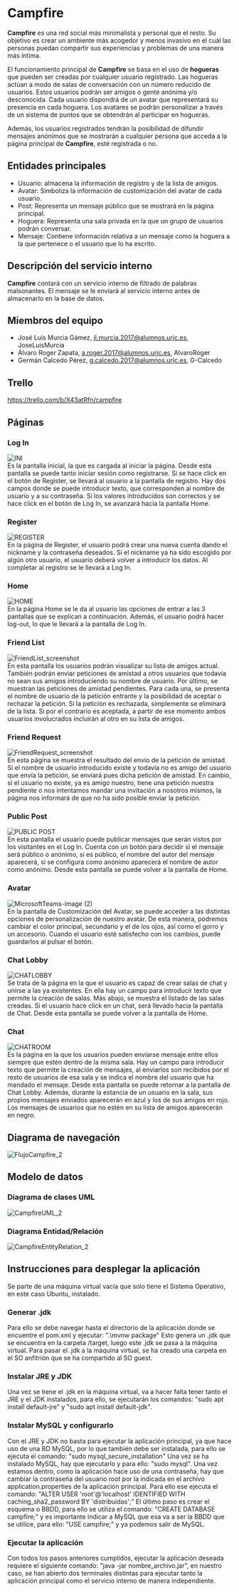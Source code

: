# Campfire

**Campfire** es una red social más minimalista y personal que el resto. Su objetivo es crear un ambiente más acogedor y menos invasivo en el cuál las personas puedan compartir sus experiencias y problemas de una manera más íntima.

El funcionamiento principal de **Campfire** se basa en el uso de **hogueras** que pueden ser creadas por cualquier usuario registrado. Las hogueras actúan a modo de salas de conversación con un número reducido de usuarios. Estos usuarios podrán ser amigos o gente anónima y/o desconocida. Cada usuario dispondrá de un avatar que representará su presencia en cada hoguera. Los avatares se podrán personalizar a través de un sistema de puntos que se obtendrán al participar en hogueras.

Además, los usuarios registrados tendrán la posibilidad de difundir mensajes anónimos que se mostrarán a cualquier persona que acceda a la página principal de **Campfire**, esté registrada o no.

## Entidades principales
- Usuario: almacena la información de registro y de la lista de amigos.
- Avatar: Simboliza la información de customización del avatar de cada usuario.
- Post: Representa un mensaje público que se mostrará en la página principal.
- Hoguera: Representa una sala privada en la que un grupo de usuarios podrán conversar.
- Mensaje: Contiene información relativa a un mensaje como la hoguera a la que pertenece o el usuario que lo ha escrito.

## Descripción del servicio interno
**Campfire** contará con un servicio interno de filtrado de palabras malsonantes. El mensaje se le enviará al servicio interno antes de almacenarlo en la base de datos.

## Miembros del equipo
- José Luis Murcia Gámez, jl.murcia.2017@alumnos.urjc.es, JoseLuisMurcia
- Álvaro Roger Zapata, a.roger.2017@alumnos.urjc.es, AlvaroRoger
- Germán Calcedo Pérez, g.calcedo.2017@alumnos.urjc.es, G-Calcedo

## Trello
https://trello.com/b/X43atRfn/campfire

## Páginas

### Log In
![INI](https://user-images.githubusercontent.com/38223068/110367837-7b537600-8048-11eb-9ce4-99f4d85c46da.PNG)
<br/>
Es la pantalla inicial, la que es cargada al iniciar la página. Desde esta pantalla se puede tanto iniciar sesión como registrarse. Si se hace click en el botón de Register, se llevará al usuario a la pantalla de registro. Hay dos campos donde se puede introducir texto, que corresponden al nombre de usuario y a su contraseña. Si los valores introducidos son correctos y se hace click en el botón de Log In, se avanzará hacia la pantalla Home.

### Register
![REGISTER](https://user-images.githubusercontent.com/38223068/110367869-86a6a180-8048-11eb-9e3a-0cd4c3ce646e.PNG)
<br/>
En la página de Register, el usuario podrá crear una nueva cuenta dando el nickname y la contraseña deseados. Si el nickname ya ha sido escogido por algún otro usuario, el usuario deberá volver a introducir los datos. Al completar al registro se le llevará a Log In.

### Home
![HOME](https://user-images.githubusercontent.com/38223068/110367970-ae960500-8048-11eb-9dbf-b6a100a08f39.PNG)
<br/>
En la página Home se le da al usuario las opciones de entrar a las 3 pantallas que se explican a continuación. Además, el usuario podrá hacer log-out, lo que le llevará a la pantalla de Log In.

### Friend List
![FriendList_screenshot](https://user-images.githubusercontent.com/49962993/110463190-e301d380-80d1-11eb-9bdd-09ca0d04c078.png)
<br/>
En esta pantalla los usuarios podrán visualizar su lista de amigos actual. También podrán enviar peticiones de amistad a otros usuarios que todavía no sean sus amigos introduciendo su nombre de usuario. Por último, se muestran las peticiones de amistad pendientes. Para cada una, se presenta el nombre de usuario de la petición entrante y la posibilidad de aceptar o rechazar la petición. Si la petición es rechazada, simplemente se eliminará de la lista. Si por el contrario es aceptada, a partir de ese momento ambos usuarios involucrados incluirán al otro en su lista de amigos.

### Friend Request
![FriendRequest_screenshot](https://user-images.githubusercontent.com/49962993/110463202-e5642d80-80d1-11eb-9bc4-fb28ee1e0572.png)
<br/>
En esta página se muestra el resultado del envío de la petición de amistad. Si el nombre de usuario introducido existe y todavía no es amigo del usuario que envía la petición, se enviará pues dicha petición de amistad. En cambio, si el usuario no existe, ya es amigo nuestro, tiene una petición nuestra pendiente o nos intentamos mandar una invitación a nosotros mismos, la página nos informará de que no ha sido posible enviar la petición.

### Public Post
![PUBLIC POST](https://user-images.githubusercontent.com/38223068/110368242-10ef0580-8049-11eb-9bc4-afb3c074c584.PNG)
<br/>
En esta pantalla el usuario puede publicar mensajes que serán vistos por los visitantes en el Log In. Cuenta con un botón para decidir si el mensaje será público o anónimo, si es público, el nombre del autor del mensaje aparecerá, si se configura como anónimo aparecerá el nombre de autor como anónimo. Desde esta pantalla se puede volver a la pantalla de Home.

### Avatar
![MicrosoftTeams-image (2)](https://user-images.githubusercontent.com/38223068/110368392-44319480-8049-11eb-8d31-150c3ae1c58f.png)
<br/>
En la pantalla de Customización del Avatar, se puede acceder a las distintas opciones de personalización de nuestro avatar. De esta manera, podremos cambiar el color principal, secundario y el de los ojos, así como el gorro y un accesorio. Cuando el usuario esté satisfecho con los cambios, puede guardarlos al pulsar el botón.

### Chat Lobby
![CHATLOBBY](https://user-images.githubusercontent.com/38223068/110368041-c7061f80-8048-11eb-8195-520e7c6fc619.PNG)
<br/>
Se trata de la página en la que el usuario es capaz de crear salas de chat y unirse a las ya existentes. En ella hay un campo para introducir texto que permite la creación de salas. Más abajo, se muestra el listado de las salas creadas. Si el usuario hace click en un chat, será llevado hacia la pantalla de Chat. Desde esta pantalla se puede volver a la pantalla de Home.

### Chat
![CHATROOM](https://user-images.githubusercontent.com/38223068/110368084-d4230e80-8048-11eb-8fc6-5af4874f9120.PNG)
<br/>
Es la página en la que los usuarios pueden enviarse mensaje entre ellos siempre que estén dentro de la misma sala. Hay un campo para introducir texto que permite la creación de mensajes, al enviarlos son recibidos por el resto de usuarios de esa sala y se indica el nombre del usuario que ha mandado el mensaje. Desde esta pantalla se puede retornar a la pantalla de Chat Lobby. Además, durante la estancia de un usuario en la sala, sus propios mensajes enviados aparecerán en azul y los de sus amigos en rojo. Los mensajes de usuarios que no estén en su lista de amigos aparecerán en negro.

## Diagrama de navegación
![FlujoCampfire_2](https://user-images.githubusercontent.com/49962993/110462849-7f77a600-80d1-11eb-9567-1f7d82b1409e.png)

## Modelo de datos
### Diagrama de clases UML
![CampfireUML_2](https://user-images.githubusercontent.com/49962993/110462880-8999a480-80d1-11eb-8ee6-cafaa9e1e9ad.png)

### Diagrama Entidad/Relación
![CampfireEntityRelation_2](https://user-images.githubusercontent.com/49962993/110462909-928a7600-80d1-11eb-97d6-5c296e3e3cfc.png)

## Instrucciones para desplegar la aplicación
Se parte de una máquina virtual vacía que solo tiene el Sistema Operativo, en este caso Ubuntu, instalado.

### Generar .jdk
Para ello se debe navegar hasta el directorio de la aplicación donde se encuentre el pom.xml y ejecutar: ".\mvnw package"
Esto genera un .jdk que se encuentra en la carpeta /target, luego este .jdk se pasa a la máquina virtual.
Para pasar el .jdk a la máquina virtual, se ha creado una carpeta en el SO anfitrión que se ha compartido al SO guest.

### Instalar JRE y JDK
Una vez se tiene el .jdk en la máquina virtual, va a hacer falta tener tanto el JRE y el JDK instalados, para ello,
se ejecutarán los comandos: "sudo apt install default-jre" y "sudo apt install default-jdk".

### Instalar MySQL y configurarlo
Con el JRE y JDK no basta para ejecutar la aplicación principal, ya que hace uso de una BD MySQL, por lo que también debe ser instalada, para ello se ejecuta el comando: "sudo mysql_secure_installation"
Una vez se ha instalado MySQL, hay que ejecutarlo y para ello: "sudo mysql". Una vez estamos dentro, como la aplicación hace uso de una contraseña, hay que cambiar la contraseña del usuario root por la indicada en el archivo application.properties de la aplicación principal.
Para ello ese ejecuta el comando: "ALTER USER 'root'@'localhost' IDENTIFIED WITH caching_sha2_password BY 'distribuidas';"
El último paso es crear el esquema o BBDD, para ello se utiliza el comando: "CREATE DATABASE campfire;" y es importante indicar a MySQL que esa va a ser la BBDD que se utilice, para ello: "USE campfire;" y ya podemos salir de MySQL.

### Ejecutar la aplicación
Con todos los pasos anteriores cumplidos, ejecutar la aplicación deseada requiere el siguiente comando: "java -jar nombre_archivo.jar", en nuestro caso, se han abierto dos terminales distintas para ejecutar tanto la aplicación principal como el servicio interno de manera independiente.

